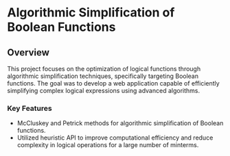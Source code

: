 # Algorithmic Simplification of Boolean Functions

## Overview
This project focuses on the optimization of logical functions through algorithmic simplification techniques, specifically targeting Boolean functions. The goal was to develop a web application capable of efficiently simplifying complex logical expressions using advanced algorithms.


### Key Features
- McCluskey and Petrick methods for algorithmic simplification of Boolean functions.
- Utilized heuristic API to improve computational efficiency and reduce complexity in logical operations for a large number of minterms.
